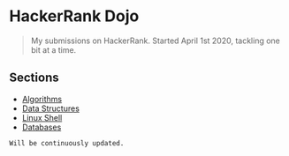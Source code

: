 # HackerRank Dojo

> My submissions on HackerRank. Started April 1st 2020, tackling one bit at a time.

## Sections
- [Algorithms](/algorithms)
- [Data Structures](/data-structures)
- [Linux Shell](/linux-shell)
- [Databases](/databases)

```Will be continuously updated.```
